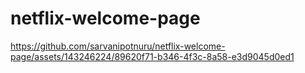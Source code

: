 # netflix-welcome-page


https://github.com/sarvanipotnuru/netflix-welcome-page/assets/143246224/89620f71-b346-4f3c-8a58-e3d9045d0ed1

